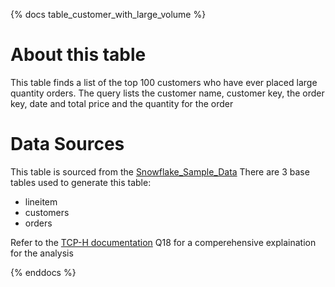 {% docs table_customer_with_large_volume %}

# About this table
This table finds a list of the top 100 customers who have ever placed large quantity orders.
The query lists the customer name, customer key, the order key, date and total price and the quantity for the order

# Data Sources

This table is sourced from the [Snowflake_Sample_Data](https://docs.snowflake.com/en/user-guide/sample-data-tpch.html) 
There are 3 base tables used to generate this table:
 - lineitem
 - customers
 - orders

Refer to the [TCP-H documentation](https://www.tpc.org/tpc_documents_current_versions/pdf/tpc-h_v2.17.1.pdf)
Q18 for a comperehensive explaination for the analysis

{% enddocs %}



